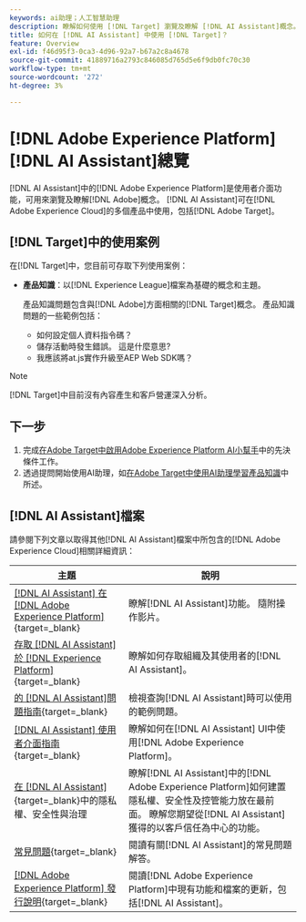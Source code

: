 ```yaml
---
keywords: ai助理；人工智慧助理
description: 瞭解如何使用 [!DNL Target] 瀏覽及瞭解 [!DNL AI Assistant]概念。
title: 如何在 [!DNL AI Assistant] 中使用 [!DNL Target]？
feature: Overview
exl-id: f46d95f3-0ca3-4d96-92a7-b67a2c8a4678
source-git-commit: 41889716a2793c846085d765d5e6f9db0fc70c30
workflow-type: tm+mt
source-wordcount: '272'
ht-degree: 3%

---
```


# [!DNL Adobe Experience Platform] [!DNL AI Assistant]總覽

[!DNL AI Assistant]中的[!DNL Adobe Experience Platform]是使用者介面功能，可用來瀏覽及瞭解[!DNL Adobe]概念。 [!DNL AI Assistant]可在[!DNL Adobe Experience Cloud]的多個產品中使用，包括[!DNL Adobe Target]。

## [!DNL Target]中的使用案例

在[!DNL Target]中，您目前可存取下列使用案例：

* **產品知識**：以[!DNL Experience League]檔案為基礎的概念和主題。

  產品知識問題包含與[!DNL Adobe]方面相關的[!DNL Target]概念。 產品知識問題的一些範例包括：

   * 如何設定個人資料指令碼？
   * 儲存活動時發生錯誤。 這是什麼意思?
   * 我應該將at.js實作升級至AEP Web SDK嗎？

>[!NOTE]
>
>[!DNL Target]中目前沒有內容產生和客戶營運深入分析。

## 下一步

1. 完成[在Adobe Target中啟用Adobe Experience Platform AI小幫手](/help/main/c-intro/enabling-ai-assistant.md)中的先決條件工作。
1. 透過提問開始使用AI助理，如[在Adobe Target中使用AI助理學習產品知識](/help/main/c-intro/ai-assistant-product-knowledge.md)中所述。

## [!DNL AI Assistant]檔案

請參閱下列文章以取得其他[!DNL AI Assistant]檔案中所包含的[!DNL Adobe Experience Cloud]相關詳細資訊：

| 主題 | 說明 |
| --- | --- |
| [[!DNL AI Assistant] 在 [!DNL Adobe Experience Platform]](https://experienceleague.adobe.com/zh-hant/docs/experience-platform/ai-assistant/home){target=_blank} | 瞭解[!DNL AI Assistant]功能。 隨附操作影片。 |
| [存取 [!DNL AI Assistant] 於 [!DNL Experience Platform]](https://experienceleague.adobe.com/zh-hant/docs/experience-platform/ai-assistant/access){target=_blank} | 瞭解如何存取組織及其使用者的[!DNL AI Assistant]。 |
| [的 [!DNL AI Assistant]問題指南](https://experienceleague.adobe.com/zh-hant/docs/experience-platform/ai-assistant/questions){target=_blank} | 檢視查詢[!DNL AI Assistant]時可以使用的範例問題。 |
| [[!DNL AI Assistant] 使用者介面指南](https://experienceleague.adobe.com/zh-hant/docs/experience-platform/ai-assistant/ui-guide){target=_blank} | 瞭解如何在[!DNL AI Assistant] UI中使用[!DNL Adobe Experience Platform]。 |
| [在 [!DNL AI Assistant]](https://experienceleague.adobe.com/zh-hant/docs/experience-platform/ai-assistant/privacy){target=_blank}中的隱私權、安全性與治理 | 瞭解[!DNL AI Assistant]中的[!DNL Adobe Experience Platform]如何建置隱私權、安全性及控管能力放在最前面。 瞭解您期望從[!DNL AI Assistant]獲得的以客戶信任為中心的功能。 |
| [常見問題](https://experienceleague.adobe.com/zh-hant/docs/experience-platform/ai-assistant/faq){target=_blank} | 閱讀有關[!DNL AI Assistant]的常見問題解答。 |
| [[!DNL Adobe Experience Platform] 發行說明](https://experienceleague.adobe.com/zh-hant/docs/experience-platform/release-notes/latest){target=_blank} | 閱讀[!DNL Adobe Experience Platform]中現有功能和檔案的更新，包括[!DNL AI Assistant]。 |